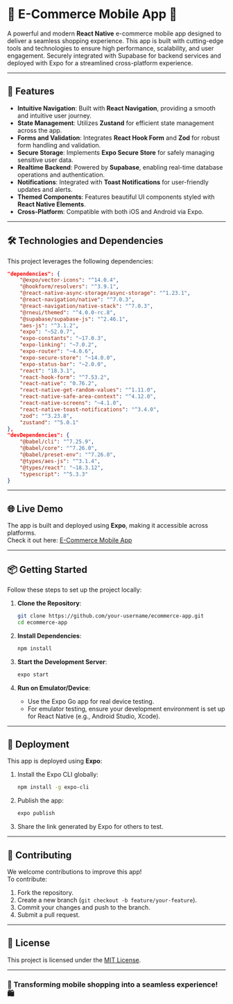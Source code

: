 # 🛒 E-Commerce Mobile App 📱

A powerful and modern **React Native** e-commerce mobile app designed to deliver a seamless shopping experience. This app is built with cutting-edge tools and technologies to ensure high performance, scalability, and user engagement. Securely integrated with Supabase for backend services and deployed with Expo for a streamlined cross-platform experience.

---

## 🚀 Features
- **Intuitive Navigation**: Built with **React Navigation**, providing a smooth and intuitive user journey.
- **State Management**: Utilizes **Zustand** for efficient state management across the app.
- **Forms and Validation**: Integrates **React Hook Form** and **Zod** for robust form handling and validation.
- **Secure Storage**: Implements **Expo Secure Store** for safely managing sensitive user data.
- **Realtime Backend**: Powered by **Supabase**, enabling real-time database operations and authentication.
- **Notifications**: Integrated with **Toast Notifications** for user-friendly updates and alerts.
- **Themed Components**: Features beautiful UI components styled with **React Native Elements**.
- **Cross-Platform**: Compatible with both iOS and Android via Expo.

---

## 🛠️ Technologies and Dependencies
This project leverages the following dependencies:
```json
"dependencies": {
    "@expo/vector-icons": "^14.0.4",
    "@hookform/resolvers": "^3.9.1",
    "@react-native-async-storage/async-storage": "^1.23.1",
    "@react-navigation/native": "^7.0.3",
    "@react-navigation/native-stack": "^7.0.3",
    "@rneui/themed": "^4.0.0-rc.8",
    "@supabase/supabase-js": "^2.46.1",
    "aes-js": "^3.1.2",
    "expo": "~52.0.7",
    "expo-constants": "~17.0.3",
    "expo-linking": "~7.0.2",
    "expo-router": "~4.0.6",
    "expo-secure-store": "~14.0.0",
    "expo-status-bar": "~2.0.0",
    "react": "18.3.1",
    "react-hook-form": "^7.53.2",
    "react-native": "0.76.2",
    "react-native-get-random-values": "^1.11.0",
    "react-native-safe-area-context": "^4.12.0",
    "react-native-screens": "~4.1.0",
    "react-native-toast-notifications": "^3.4.0",
    "zod": "^3.23.8",
    "zustand": "^5.0.1"
},
"devDependencies": {
    "@babel/cli": "^7.25.9",
    "@babel/core": "^7.26.0",
    "@babel/preset-env": "^7.26.0",
    "@types/aes-js": "^3.1.4",
    "@types/react": "~18.3.12",
    "typescript": "^5.3.3"
}
```

---

## 🌐 Live Demo
The app is built and deployed using **Expo**, making it accessible across platforms.  
Check it out here: [E-Commerce Mobile App](https://expo.dev/)

---

## 📦 Getting Started
Follow these steps to set up the project locally:

1. **Clone the Repository**:
   ```bash
   git clone https://github.com/your-username/ecommerce-app.git
   cd ecommerce-app
   ```

2. **Install Dependencies**:
   ```bash
   npm install
   ```

3. **Start the Development Server**:
   ```bash
   expo start
   ```

4. **Run on Emulator/Device**:
   - Use the Expo Go app for real device testing.
   - For emulator testing, ensure your development environment is set up for React Native (e.g., Android Studio, Xcode).

---

## 🔧 Deployment
This app is deployed using **Expo**:
1. Install the Expo CLI globally:
   ```bash
   npm install -g expo-cli
   ```
2. Publish the app:
   ```bash
   expo publish
   ```
3. Share the link generated by Expo for others to test.

---

## 🤝 Contributing
We welcome contributions to improve this app!  
To contribute:
1. Fork the repository.
2. Create a new branch (`git checkout -b feature/your-feature`).
3. Commit your changes and push to the branch.
4. Submit a pull request.

---

## 📄 License
This project is licensed under the [MIT License](LICENSE).

---

### 🌟 Transforming mobile shopping into a seamless experience! 🛍️
